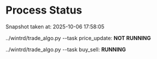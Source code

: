 # Process Status

Snapshot taken at: 2025-10-06 17:58:05

../wintrd/trade_algo.py --task price_update: **NOT RUNNING**

../wintrd/trade_algo.py --task buy_sell: **RUNNING**

